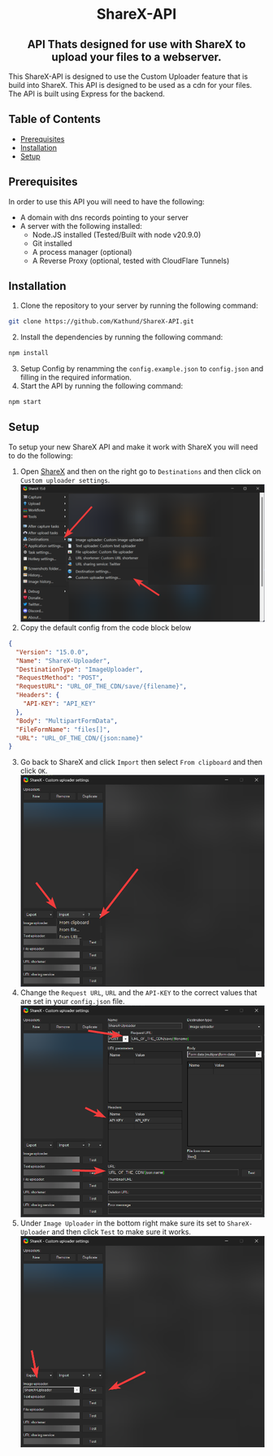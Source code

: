 <h1 align="center">ShareX-API</h1>

<h2 align="center">API Thats designed for use with ShareX to upload your files to a webserver.</h2>

This ShareX-API is designed to use the Custom Uploader feature that is build into ShareX. This API is designed to be used as a cdn for your files. The API is built using Express for the backend.

## Table of Contents

- [Prerequisites](#prerequisites)
- [Installation](#installation)
- [Setup](#setup)

## Prerequisites

In order to use this API you will need to have the following:

- A domain with dns records pointing to your server
- A server with the following installed:
  - Node.JS installed (Tested/Built with node v20.9.0)
  - Git installed
  - A process manager (optional)
  - A Reverse Proxy (optional, tested with CloudFlare Tunnels)

## Installation

1. Clone the repository to your server by running the following command:

```bash
git clone https://github.com/Kathund/ShareX-API.git
```

2. Install the dependencies by running the following command:

```bash
npm install
```

3. Setup Config by renamming the `config.example.json` to `config.json` and filling in the required information.
4. Start the API by running the following command:

```bash
npm start
```

## Setup

To setup your new ShareX API and make it work with ShareX you will need to do the following:

1. Open [ShareX](https://getsharex.com) and then on the right go to `Destinations` and then click on `Custom uploader settings`.
   ![Going to the custom uploader settings](.github/readme/assets/ShareX_Setup_CustomUploader_Settings.png)
2. Copy the default config from the code block below

```json
{
  "Version": "15.0.0",
  "Name": "ShareX-Uploader",
  "DestinationType": "ImageUploader",
  "RequestMethod": "POST",
  "RequestURL": "URL_OF_THE_CDN/save/{filename}",
  "Headers": {
    "API-KEY": "API_KEY"
  },
  "Body": "MultipartFormData",
  "FileFormName": "files[]",
  "URL": "URL_OF_THE_CDN/{json:name}"
}
```

3. Go back to ShareX and click `Import` then select `From clipboard` and then click `OK`.
   ![Importing Default Config](.github/readme/assets/ShareX_Setup_Importing_Config.png)
4. Change the `Request URL`, `URL` and the `API-KEY` to the correct values that are set in your `config.json` file.
   ![Changing Default Config](.github/readme/assets/ShareX_Setup_Changing_Config.png)
5. Under `Image Uploader` in the bottom right make sure its set to `ShareX-Uploader` and then click `Test` to make sure it works.
   ![Testing Image Uploading](.github/readme/assets/ShareX_Setup_Testing.png)
